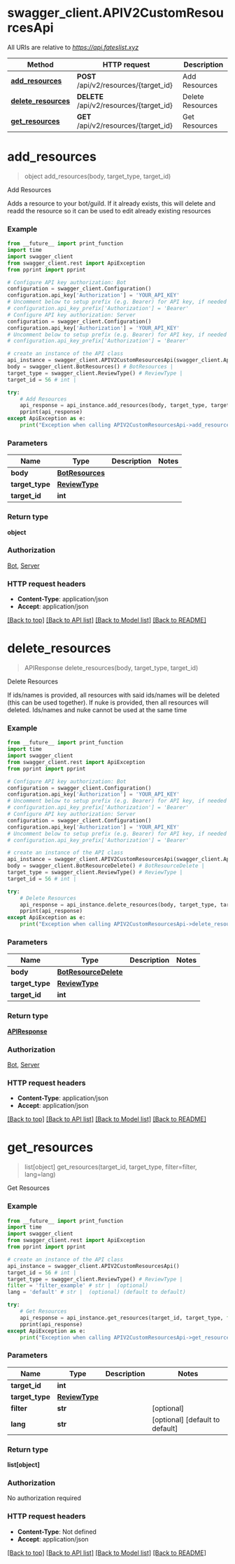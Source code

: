 # swagger_client.APIV2CustomResourcesApi

All URIs are relative to *https://api.fateslist.xyz*

Method | HTTP request | Description
------------- | ------------- | -------------
[**add_resources**](APIV2CustomResourcesApi.md#add_resources) | **POST** /api/v2/resources/{target_id} | Add Resources
[**delete_resources**](APIV2CustomResourcesApi.md#delete_resources) | **DELETE** /api/v2/resources/{target_id} | Delete Resources
[**get_resources**](APIV2CustomResourcesApi.md#get_resources) | **GET** /api/v2/resources/{target_id} | Get Resources

# **add_resources**
> object add_resources(body, target_type, target_id)

Add Resources

Adds a resource to your bot/guild. If it already exists, this will delete and readd the resource so it can be used to edit already existing resources

### Example
```python
from __future__ import print_function
import time
import swagger_client
from swagger_client.rest import ApiException
from pprint import pprint

# Configure API key authorization: Bot
configuration = swagger_client.Configuration()
configuration.api_key['Authorization'] = 'YOUR_API_KEY'
# Uncomment below to setup prefix (e.g. Bearer) for API key, if needed
# configuration.api_key_prefix['Authorization'] = 'Bearer'
# Configure API key authorization: Server
configuration = swagger_client.Configuration()
configuration.api_key['Authorization'] = 'YOUR_API_KEY'
# Uncomment below to setup prefix (e.g. Bearer) for API key, if needed
# configuration.api_key_prefix['Authorization'] = 'Bearer'

# create an instance of the API class
api_instance = swagger_client.APIV2CustomResourcesApi(swagger_client.ApiClient(configuration))
body = swagger_client.BotResources() # BotResources | 
target_type = swagger_client.ReviewType() # ReviewType | 
target_id = 56 # int | 

try:
    # Add Resources
    api_response = api_instance.add_resources(body, target_type, target_id)
    pprint(api_response)
except ApiException as e:
    print("Exception when calling APIV2CustomResourcesApi->add_resources: %s\n" % e)
```

### Parameters

Name | Type | Description  | Notes
------------- | ------------- | ------------- | -------------
 **body** | [**BotResources**](BotResources.md)|  | 
 **target_type** | [**ReviewType**](.md)|  | 
 **target_id** | **int**|  | 

### Return type

**object**

### Authorization

[Bot](../README.md#Bot), [Server](../README.md#Server)

### HTTP request headers

 - **Content-Type**: application/json
 - **Accept**: application/json

[[Back to top]](#) [[Back to API list]](../README.md#documentation-for-api-endpoints) [[Back to Model list]](../README.md#documentation-for-models) [[Back to README]](../README.md)

# **delete_resources**
> APIResponse delete_resources(body, target_type, target_id)

Delete Resources

If ids/names is provided, all resources with said ids/names will be deleted (this can be used together).  If nuke is provided, then all resources will deleted. Ids/names and nuke cannot be used at the same time

### Example
```python
from __future__ import print_function
import time
import swagger_client
from swagger_client.rest import ApiException
from pprint import pprint

# Configure API key authorization: Bot
configuration = swagger_client.Configuration()
configuration.api_key['Authorization'] = 'YOUR_API_KEY'
# Uncomment below to setup prefix (e.g. Bearer) for API key, if needed
# configuration.api_key_prefix['Authorization'] = 'Bearer'
# Configure API key authorization: Server
configuration = swagger_client.Configuration()
configuration.api_key['Authorization'] = 'YOUR_API_KEY'
# Uncomment below to setup prefix (e.g. Bearer) for API key, if needed
# configuration.api_key_prefix['Authorization'] = 'Bearer'

# create an instance of the API class
api_instance = swagger_client.APIV2CustomResourcesApi(swagger_client.ApiClient(configuration))
body = swagger_client.BotResourceDelete() # BotResourceDelete | 
target_type = swagger_client.ReviewType() # ReviewType | 
target_id = 56 # int | 

try:
    # Delete Resources
    api_response = api_instance.delete_resources(body, target_type, target_id)
    pprint(api_response)
except ApiException as e:
    print("Exception when calling APIV2CustomResourcesApi->delete_resources: %s\n" % e)
```

### Parameters

Name | Type | Description  | Notes
------------- | ------------- | ------------- | -------------
 **body** | [**BotResourceDelete**](BotResourceDelete.md)|  | 
 **target_type** | [**ReviewType**](.md)|  | 
 **target_id** | **int**|  | 

### Return type

[**APIResponse**](APIResponse.md)

### Authorization

[Bot](../README.md#Bot), [Server](../README.md#Server)

### HTTP request headers

 - **Content-Type**: application/json
 - **Accept**: application/json

[[Back to top]](#) [[Back to API list]](../README.md#documentation-for-api-endpoints) [[Back to Model list]](../README.md#documentation-for-models) [[Back to README]](../README.md)

# **get_resources**
> list[object] get_resources(target_id, target_type, filter=filter, lang=lang)

Get Resources

### Example
```python
from __future__ import print_function
import time
import swagger_client
from swagger_client.rest import ApiException
from pprint import pprint

# create an instance of the API class
api_instance = swagger_client.APIV2CustomResourcesApi()
target_id = 56 # int | 
target_type = swagger_client.ReviewType() # ReviewType | 
filter = 'filter_example' # str |  (optional)
lang = 'default' # str |  (optional) (default to default)

try:
    # Get Resources
    api_response = api_instance.get_resources(target_id, target_type, filter=filter, lang=lang)
    pprint(api_response)
except ApiException as e:
    print("Exception when calling APIV2CustomResourcesApi->get_resources: %s\n" % e)
```

### Parameters

Name | Type | Description  | Notes
------------- | ------------- | ------------- | -------------
 **target_id** | **int**|  | 
 **target_type** | [**ReviewType**](.md)|  | 
 **filter** | **str**|  | [optional] 
 **lang** | **str**|  | [optional] [default to default]

### Return type

**list[object]**

### Authorization

No authorization required

### HTTP request headers

 - **Content-Type**: Not defined
 - **Accept**: application/json

[[Back to top]](#) [[Back to API list]](../README.md#documentation-for-api-endpoints) [[Back to Model list]](../README.md#documentation-for-models) [[Back to README]](../README.md)


